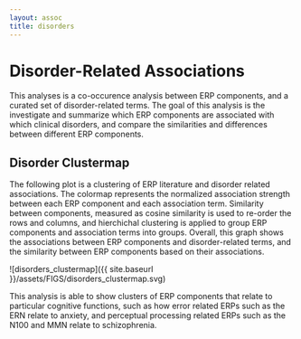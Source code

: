 ```yaml
---
layout: assoc
title: disorders
---
```


# Disorder-Related Associations

This analyses is a co-occurence analysis between ERP components, and a curated set of disorder-related terms. The goal of this analysis is the investigate and summarize which ERP components are associated with which clinical disorders, and compare the similarities and differences between different ERP components.

## Disorder Clustermap

The following plot is a clustering of ERP literature and disorder related associations. The colormap represents the normalized association strength between each ERP component and each association term. Similarity between components, measured as cosine similarity is used to re-order the rows and columns, and hierchichal clustering is applied to group ERP components and association terms into groups. Overall, this graph shows the associations between ERP components and disorder-related terms, and the similarity between ERP components based on their associations.

![disorders_clustermap]({{ site.baseurl }}/assets/FIGS/disorders_clustermap.svg)

This analysis is able to show clusters of ERP components that relate to particular cognitive functions, such as how error related ERPs such as the ERN relate to anxiety, and perceptual processing related ERPs such as the N100 and MMN relate to schizophrenia.
